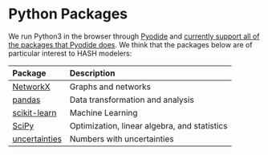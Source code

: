 # Python Packages

We run Python3 in the browser through [Pyodide](https://github.com/iodide-project/pyodide) and [currently support all of the packages that Pyodide does](https://github.com/iodide-project/pyodide/tree/master/packages). We think that the packages below are of particular interest to HASH modelers:

| Package | Description |
| :--- | :--- |
| [NetworkX](https://networkx.github.io/) | Graphs and networks |
| [pandas](https://pandas.pydata.org/) | Data transformation and analysis |
| [scikit-learn](https://scikit-learn.org/stable/) | Machine Learning |
| [SciPy](https://www.scipy.org/) | Optimization, linear algebra, and statistics |
| [uncertainties](https://pythonhosted.org/uncertainties/index.html) | Numbers with uncertainties  |



